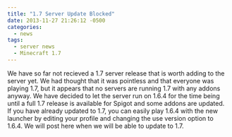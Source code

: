 ```yaml
---
title: "1.7 Server Update Blocked"
date: 2013-11-27 21:26:12 -0500
categories:
  - news
tags:
  - server news
  - Minecraft 1.7
---
```


We have so far not recieved a 1.7 server release that is worth adding to the server yet. We had thought that it was pointless and that everyone was playing 1.7, but it appears that no servers are running 1.7 with any addons anyway. We have decided to let the server run on 1.6.4 for the time being until a full 1.7 release is available for Spigot and some addons are updated. If you have already updated to 1.7, you can easily play 1.6.4 with the new launcher by editing your profile and changing the use version option to 1.6.4. We will post here when we will be able to update to 1.7.